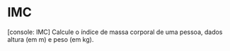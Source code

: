 # IMC
[console: IMC] Calcule o índice de massa corporal de uma pessoa, dados altura (em m) e peso (em kg).
